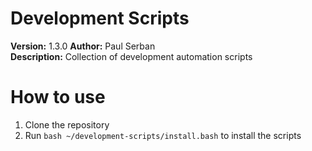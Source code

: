 # Development Scripts

**Version:** 1.3.0
**Author:** Paul Serban  
**Description:** Collection of development automation scripts

# How to use
1. Clone the repository
2. Run `bash ~/development-scripts/install.bash` to install the scripts